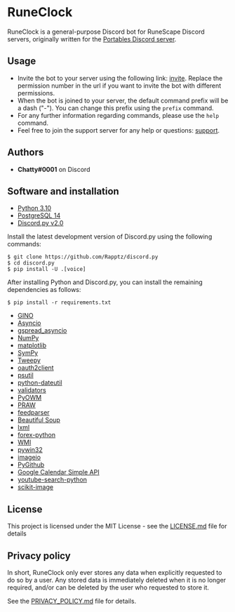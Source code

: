 # RuneClock

RuneClock is a general-purpose Discord bot for RuneScape Discord servers, originally written for the [Portables Discord server](https://discord.gg/QhBCYYr).

## Usage

* Invite the bot to your server using the following link: [invite](https://discordapp.com/api/oauth2/authorize?client_id=449462150491275274&permissions=8&scope=bot%20applications.commands). Replace the permission number in the url if you want to invite the bot with different permissions.
* When the bot is joined to your server, the default command prefix will be a dash ("-"). You can change this prefix using the `prefix` command.
* For any further information regarding commands, please use the `help` command.
* Feel free to join the support server for any help or questions: [support](https://discord.gg/Pcbz2HH).

## Authors

* **Chatty#0001** on Discord

## Software and installation

* [Python 3.10](https://www.python.org/)
* [PostgreSQL 14](https://www.postgresql.org/)
* [Discord.py v2.0](https://github.com/Rapptz/discord.py)

Install the latest development version of Discord.py using the following commands:
```
$ git clone https://github.com/Rapptz/discord.py
$ cd discord.py
$ pip install -U .[voice]
```
After installing Python and Discord.py, you can install the remaining dependencies as follows:
```
$ pip install -r requirements.txt
```
* [GINO](https://python-gino.org/docs/en/master/#)
* [Asyncio](https://docs.python.org/3/library/asyncio.html)
* [gspread_asyncio](https://github.com/dgilman/gspread_asyncio)
* [NumPy](http://www.numpy.org/)
* [matplotlib](https://matplotlib.org/)
* [SymPy](https://www.sympy.org/en/index.html)
* [Tweepy](http://docs.tweepy.org/en/latest/)
* [oauth2client](https://oauth2client.readthedocs.io/en/latest/)
* [psutil](https://psutil.readthedocs.io/en/latest/)
* [python-dateutil](https://dateutil.readthedocs.io/en/stable/)
* [validators](https://validators.readthedocs.io/en/latest/)
* [PyOWM](https://pyowm.readthedocs.io/en/latest/)
* [PRAW](https://praw.readthedocs.io/en/latest/)
* [feedparser](https://pythonhosted.org/feedparser/)
* [Beautiful Soup](https://www.crummy.com/software/BeautifulSoup/bs4/doc/)
* [lxml](https://lxml.de/)
* [forex-python](https://github.com/MicroPyramid/forex-python)
* [WMI](http://timgolden.me.uk/python/wmi/index.html)
* [pywin32](https://github.com/mhammond/pywin32)
* [imageio](https://github.com/imageio/imageio)
* [PyGithub](https://github.com/PyGithub/PyGithub)
* [Google Calendar Simple API](https://github.com/kuzmoyev/google-calendar-simple-api)
* [youtube-search-python](https://github.com/alexmercerind/youtube-search-python)
* [scikit-image](https://scikit-image.org/)

## License

This project is licensed under the MIT License - see the [LICENSE.md](LICENSE.md) file for details

## Privacy policy

In short, RuneClock only ever stores any data when explicitly requested to do so by a user.
Any stored data is immediately deleted when it is no longer required, and/or can be deleted by the user who requested to store it.

See the [PRIVACY_POLICY.md](PRIVACY_POLICY.md) file for details.